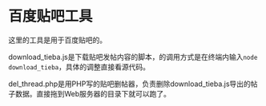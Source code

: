 百度贴吧工具
======

这里的工具是用于百度贴吧的。

download\_tieba.js是下载贴吧发帖内容的脚本，的调用方式是在终端内输入```node download_tieba```，具体的调整直接看源代码。

del\_thread.php是用PHP写的贴吧删帖器，负责删除download_tieba.js导出的帖子数据。直接拖到Web服务器的目录下就可以跑了。

